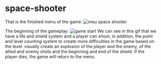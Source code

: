 # space-shooter
That is the finished menu of the game:
![meu space shooter](https://user-images.githubusercontent.com/54291680/78498626-ce7ac580-7721-11ea-8247-7f76e6e3f83b.gif)

The beginning of the gameplay:
![game start](https://user-images.githubusercontent.com/54291680/78498928-fb2fdc80-7723-11ea-82be-289935a81fc3.gif)
We can see in this gif that we have a life and shield system and a player can shoot, in addition, the point and level counting system to create more difficulties in the game based on the level. visually create an explosion of the player and the enemy, of the allied and enemy shots and the beginning and end of the shield. If the player dies, the game will return to the menu.

